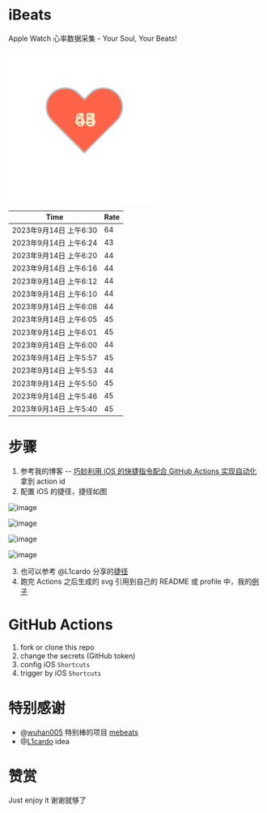 # iBeats
Apple Watch 心率数据采集 - Your Soul, Your Beats!

![](./files/heart.svg)

<!--START_SECTION:my_heart_rate-->
| Time | Rate | 
 | ---- | ---- | 
| 2023年9月14日 上午6:30 | 64 |
| 2023年9月14日 上午6:24 | 43 |
| 2023年9月14日 上午6:20 | 44 |
| 2023年9月14日 上午6:16 | 44 |
| 2023年9月14日 上午6:12 | 44 |
| 2023年9月14日 上午6:10 | 44 |
| 2023年9月14日 上午6:08 | 44 |
| 2023年9月14日 上午6:05 | 45 |
| 2023年9月14日 上午6:01 | 45 |
| 2023年9月14日 上午6:00 | 44 |
| 2023年9月14日 上午5:57 | 45 |
| 2023年9月14日 上午5:53 | 44 |
| 2023年9月14日 上午5:50 | 45 |
| 2023年9月14日 上午5:46 | 45 |
| 2023年9月14日 上午5:40 | 45 |

<!--END_SECTION:my_heart_rate-->

# 步骤
1. 参考我的博客 -- [巧妙利用 iOS 的快捷指令配合 GitHub Actions 实现自动化](https://github.com/yihong0618/gitblog/issues/198) 拿到 action id
2. 配置 iOS 的捷径，捷径如图

![image](https://user-images.githubusercontent.com/15976103/122154218-0db0b480-ce97-11eb-93bb-5aec07c558dc.png)

![image](https://user-images.githubusercontent.com/15976103/122154236-186b4980-ce97-11eb-8e4b-70551a0391ae.png)

![image](https://user-images.githubusercontent.com/15976103/122154268-2d47dd00-ce97-11eb-902e-3acf292265a9.png)

![image](https://user-images.githubusercontent.com/15976103/122174055-fa144680-ceb4-11eb-9be2-3eb83cd516f7.png)

3. 也可以参考 @L1cardo 分享的[捷径](https://www.icloud.com/shortcuts/6ab6047b459c41ad822ad6b94b1c03d4)
4. 跑完 Actions 之后生成的 svg 引用到自己的 README 或 profile 中，我的[例子](https://github.com/yihong0618) 

# GitHub Actions

1. fork or clone this repo
2. change the secrets (GitHub token)
3. config iOS `Shortcuts` 
4. trigger by iOS `Shortcuts`

# 特别感谢
- @[wuhan005](https://github.com/wuhan005) 特别棒的项目 [mebeats](https://github.com/wuhan005/mebeats)
- @[L1cardo](https://github.com/L1cardo) idea

# 赞赏
Just enjoy it
谢谢就够了
